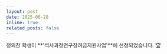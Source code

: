 ```yaml
---
layout: post
date: 2025-08-28
inline: true
related_posts: false
---
```


정의찬 학생이 **'석사과정연구장려금지원사업'**에 선정되었습니다. :trophy:
